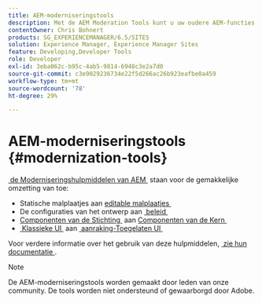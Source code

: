 ```yaml
---
title: AEM-moderniseringstools
description: Met de AEM Moderation Tools kunt u uw oudere AEM-functies omzetten in de nieuwste technologie
contentOwner: Chris Bohnert
products: SG_EXPERIENCEMANAGER/6.5/SITES
solution: Experience Manager, Experience Manager Sites
feature: Developing,Developer Tools
role: Developer
exl-id: 3eba062c-b95c-4ab5-9814-6948c3e2a7d0
source-git-commit: c3e9029236734e22f5d266ac26b923eafbe0a459
workflow-type: tm+mt
source-wordcount: '78'
ht-degree: 29%

---
```


# AEM-moderniseringstools {#modernization-tools}

[&#x200B; de Moderniseringshulpmiddelen van AEM &#x200B;](https://opensource.adobe.com/aem-modernize-tools/) staan voor de gemakkelijke omzetting van toe:

* Statische malplaatjes aan [&#x200B; editable malplaatjes &#x200B;](page-templates-editable.md)
* De configuraties van het ontwerp aan [&#x200B; beleid &#x200B;](page-templates-editable.md)
* [&#x200B; Componenten van de Stichting &#x200B;](/help/sites-authoring/default-components-foundation.md) aan [&#x200B; Componenten van de Kern &#x200B;](https://experienceleague.adobe.com/docs/experience-manager-core-components/using/introduction.html?lang=nl-NL)
* [&#x200B; Klassieke UI &#x200B;](website.md) aan [&#x200B; aanraking-Toegelaten UI &#x200B;](touch-ui-concepts.md)

Voor verdere informatie over het gebruik van deze hulpmiddelen, [&#x200B; zie hun documentatie &#x200B;](https://opensource.adobe.com/aem-modernize-tools/).

>[!NOTE]
>
>De AEM-moderniseringstools worden gemaakt door leden van onze community. De tools worden niet ondersteund of gewaarborgd door Adobe.
